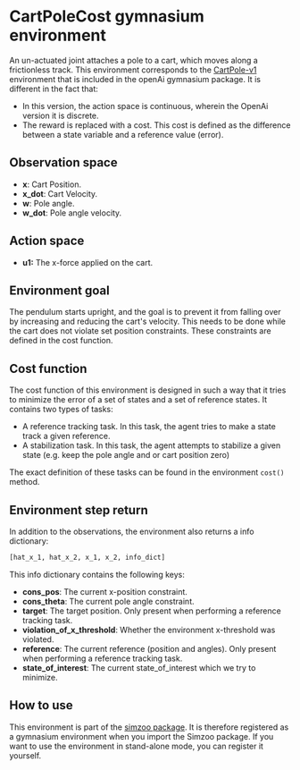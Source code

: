 # CartPoleCost gymnasium environment

An un-actuated joint attaches a pole to a cart, which moves along a frictionless track. This environment
corresponds to the [CartPole-v1](https://gym.openai.com/envs/CartPole-v1/) environment that is included in the
openAi gymnasium package. It is different in the fact that:

*   In this version, the action space is continuous, wherein the OpenAi version
    it is discrete.
*   The reward is replaced with a cost. This cost is defined as the difference between a state variable and a reference value (error).

## Observation space

*   **x**: Cart Position.
*   **x\_dot**: Cart Velocity.
*   **w**: Pole angle.
*   **w\_dot**: Pole angle velocity.

## Action space

*   **u1:** The x-force applied on the cart.

## Environment goal

The pendulum starts upright, and the goal is to prevent it from falling over by increasing and reducing the cart's
velocity. This needs to be done while the cart does not violate set position constraints. These constraints are defined
in the cost function.

## Cost function

The cost function of this environment is designed in such a way that it tries to minimize the error of a set of states and a set of reference
states. It contains two types of tasks:

*   A reference tracking task. In this task, the agent tries to make a state track a given reference.
*   A stabilization task. In this task, the agent attempts to stabilize a given state (e.g. keep the pole angle and or cart position zero)

The exact definition of these tasks can be found in the environment `cost()` method.

## Environment step return

In addition to the observations, the environment also returns a info dictionary:

```python
[hat_x_1, hat_x_2, x_1, x_2, info_dict]
```

This info dictionary contains the following keys:

*   **cons\_pos**: The current x-position constraint.
*   **cons\_theta**: The current pole angle constraint.
*   **target**: The target position. Only present when performing a reference tracking task.
*   **violation\_of\_x\_threshold**: Whether the environment x-threshold was violated.
*   **reference**: The current reference (position and angles). Only present when performing a reference tracking task.
*   **state\_of\_interest**: The current state\_of\_interest which we try to minimize.

## How to use

This environment is part of the [simzoo package](https://github.com/rickstaa/simzoo). It is therefore registered as a gymnasium environment when you import the Simzoo package. If you want to use the environment in stand-alone mode, you can register it yourself.
